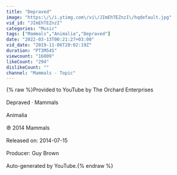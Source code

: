 ```yaml
---
title: "Depraved"
image: "https:\/\/i.ytimg.com\/vi\/JImEhTEZnzI\/hqdefault.jpg"
vid_id: "JImEhTEZnzI"
categories: "Music"
tags: ["Mammals","Animalia","Depraved"]
date: "2022-03-13T00:21:27+03:00"
vid_date: "2019-11-06T20:02:19Z"
duration: "PT3M54S"
viewcount: "16009"
likeCount: "294"
dislikeCount: ""
channel: "Mammals - Topic"
---
```

{% raw %}Provided to YouTube by The Orchard Enterprises<br /><br />Depraved · Mammals<br /><br />Animalia<br /><br />℗ 2014 Mammals<br /><br />Released on: 2014-07-15<br /><br />Producer: Guy Brown<br /><br />Auto-generated by YouTube.{% endraw %}
